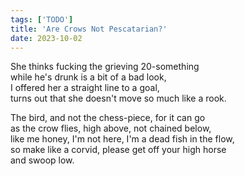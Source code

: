 ```yaml
---
tags: ['TODO']
title: 'Are Crows Not Pescatarian?'
date: 2023-10-02
---
```


She thinks fucking the grieving 20-something  
while he's drunk is a bit of a bad look,  
I offered her a straight line to a goal,  
turns out that she doesn't move so much like a rook.

The bird, and not the chess-piece, for it can go  
as the crow flies, high above, not chained below,  
like me honey, I'm not here, I'm a dead fish in the flow,  
so make like a corvid, please get off your high horse  
and swoop low.
